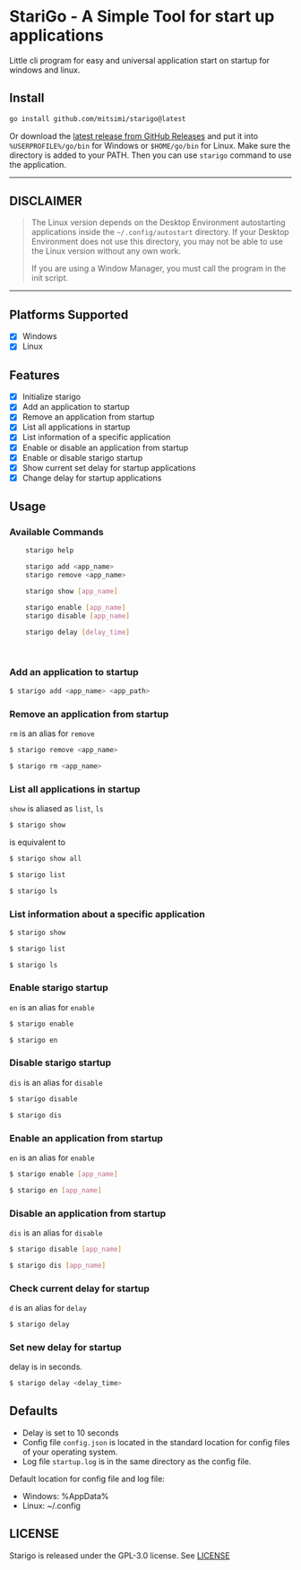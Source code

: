 # StariGo - A Simple Tool for start up applications

Little cli program for easy and universal application start on startup for windows and linux.

## Install

```sh
go install github.com/mitsimi/starigo@latest
```

Or download the [latest release from GitHub Releases](https://github.com/mitsimi/starigo/releases/latest) and put it into `%USERPROFILE%/go/bin` for Windows or `$HOME/go/bin` for Linux. Make sure the directory is added to your PATH. Then you can use `starigo` command to use the application.

---

## DISCLAIMER

> The Linux version depends on the Desktop Environment autostarting applications inside the `~/.config/autostart` directory. 
> If your Desktop Environment does not use this directory, you may not be able to use the Linux version without any own work. 
>
> If you are using a Window Manager, you must call the program in the init script.

---

## Platforms Supported

- [x] Windows
- [x] Linux

## Features

- [x] Initialize starigo
- [x] Add an application to startup
- [x] Remove an application from startup
- [x] List all applications in startup
- [x] List information of a specific application
- [x] Enable or disable an application from startup
- [x] Enable or disable starigo startup
- [x] Show current set delay for startup applications
- [x] Change delay for startup applications

## Usage

### Available Commands

```sh
    starigo help

    starigo add <app_name>
    starigo remove <app_name>

    starigo show [app_name]

    starigo enable [app_name]
    starigo disable [app_name]

    starigo delay [delay_time]
```

<br/>

### Add an application to startup

```sh
$ starigo add <app_name> <app_path>
```

### Remove an application from startup

`rm` is an alias for `remove`

```sh
$ starigo remove <app_name>
```

```sh
$ starigo rm <app_name>
```

### List all applications in startup

`show` is aliased as `list`, `ls`

```sh
$ starigo show
```
is equivalent to
```sh
$ starigo show all
```

```sh
$ starigo list
```

```sh
$ starigo ls
```



### List information about a specific application

```sh
$ starigo show
```

```sh
$ starigo list
```

```sh
$ starigo ls
```

### Enable starigo startup

`en` is an alias for `enable`

```sh
$ starigo enable
```

```sh
$ starigo en
```

### Disable starigo startup

`dis` is an alias for `disable`

```sh
$ starigo disable
```

```sh
$ starigo dis
```

### Enable an application from startup

`en` is an alias for `enable`

```sh
$ starigo enable [app_name]
```

```sh
$ starigo en [app_name]
```

### Disable an application from startup

`dis` is an alias for `disable`

```sh
$ starigo disable [app_name]
```

```sh
$ starigo dis [app_name]
```


### Check current delay for startup

`d` is an alias for `delay`

```sh
$ starigo delay
```

### Set new delay for startup

delay is in seconds.

```sh
$ starigo delay <delay_time>
```

## Defaults

- Delay is set to 10 seconds
- Config file `config.json` is located in the standard location for config files of your operating system.
- Log file `startup.log` is in the same directory as the config file.

Default location for config file and log file:
- Windows: %AppData%
- Linux: ~/.config

## LICENSE
Starigo is released under the GPL-3.0 license. See [LICENSE](https://github.com/mitsimi/starigo/blob/main/LICENSE)


